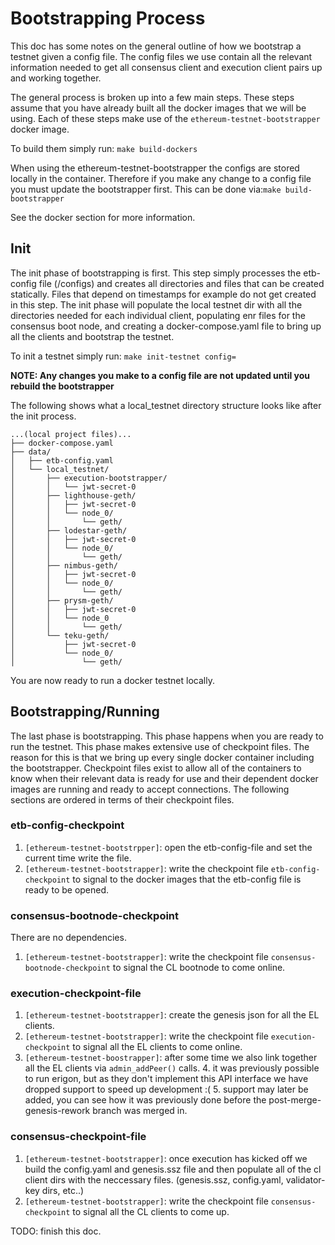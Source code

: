 # Bootstrapping Process
This doc has some notes on the general outline of how we bootstrap a testnet 
given a config file. The config files we use contain all the relevant 
information needed to get all consensus client and execution client pairs up 
and working together.

The general process is broken up into a few main steps. These steps assume that
you have already built all the docker images that we will be using. Each of 
these steps make use of the ``ethereum-testnet-bootstrapper`` docker image. 

To build them simply run: ``make build-dockers``

When using the ethereum-testnet-bootstrapper the configs are stored locally
in the container. Therefore if you make any change to a config file you must
update the bootstrapper first. This can be done via:``make build-bootstrapper``

See the docker section for more information.
## Init
The init phase of bootstrapping is first. This step simply processes the 
etb-config file (/configs) and creates all directories and files that can
be created statically. Files that depend on timestamps for example do not get
created in this step. The init phase will populate the local testnet dir with
all the directories needed for each individual client, populating enr files 
for the consensus boot node, and creating a docker-compose.yaml file to bring
up all the clients and bootstrap the testnet.

To init a testnet simply run: ``make init-testnet config=``

**NOTE: Any changes you make to a config file are not updated until you rebuild the bootstrapper**

The following shows what a local_testnet directory structure looks like after
the init process.

```
...(local project files)...
├── docker-compose.yaml
├── data/
│   ├── etb-config.yaml
│   └── local_testnet/
│       ├── execution-bootstrapper/
│       │   └── jwt-secret-0
│       ├── lighthouse-geth/
│       │   ├── jwt-secret-0
│       │   └── node_0/
│       │       └── geth/
│       ├── lodestar-geth/
│       │   ├── jwt-secret-0
│       │   └── node_0/
│       │       └── geth/
│       ├── nimbus-geth/
│       │   ├── jwt-secret-0
│       │   └── node_0/
│       │       └── geth/
│       ├── prysm-geth/
│       │   ├── jwt-secret-0
│       │   └── node_0
│       │       └── geth/
│       └── teku-geth/
│           ├── jwt-secret-0
│           └── node_0/
│               └── geth/

```
You are now ready to run a docker testnet locally.
## Bootstrapping/Running
The last phase is bootstrapping. This phase happens when you are ready to run
the testnet. This phase makes extensive use of checkpoint files. The reason for
this is that we bring up every single docker container including the 
bootstrapper. Checkpoint files exist to allow all of the containers to know 
when their relevant data is ready for use and their dependent docker images are
running and ready to accept connections. The following sections are ordered in 
terms of their checkpoint files.
### etb-config-checkpoint
1. ``[ethereum-testnet-bootstrpper]``: open the etb-config-file and set the current time
write the file. 
2. ``[ethereum-testnet-bootstrapper]``: write the checkpoint file ``etb-config-checkpoint``
to signal to the docker images that the etb-config file is ready to be opened.
### consensus-bootnode-checkpoint
There are no dependencies. 
1. ``[ethereum-testnet-bootstrapper]``: write the checkpoint file ``consensus-bootnode-checkpoint``
to signal the CL bootnode to come online.
### execution-checkpoint-file
1. ``[ethereum-testnet-bootstrapper]``: create the genesis json for all the EL clients.
2. ``[ethereum-testnet-bootstrapper]``: write the checkpoint file ``execution-checkpoint``
to signal all the EL clients to come online.
3. ``[ethereum-testnet-boostrapper]``: after some time we also link together all the EL clients via ``admin_addPeer()`` calls.
   4.   it was previously possible to run erigon, but as they don't implement this API interface we have dropped support to speed up development :(
   5. support may later be added, you can see how it was previously done before the post-merge-genesis-rework branch was merged in.
### consensus-checkpoint-file
1. ``[ethereum-testnet-bootstrapper]``: once execution has kicked off we build the config.yaml and genesis.ssz file and then populate all of the cl client dirs with the neccessary files. (genesis.ssz, config.yaml, validator-key dirs, etc..)
2. ``[ethereum-testnet-bootstrapper]``: write the checkpoint file ``consensus-checkpoint`` to signal all the CL clients to come up.

TODO: finish this doc.